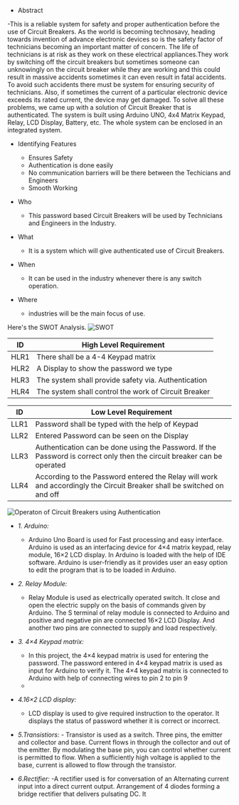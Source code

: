 
- Abstract

 -This is a reliable system for safety and proper authentication before the use of Circuit Breakers.
As the world is becoming technosavy, heading towards invention of advance electronic devices so is the safety factor of technicians becoming an important matter of concern.
The life of technicians is at risk as they work on these electrical appliances.They work by switching off the circuit breakers but sometimes someone can unknowingly on the circuit breaker while they are working and this could result in massive accidents sometimes it can even result in fatal accidents.
To avoid such accidents there must be system for ensuring security of technicians.
Also, if sometimes the current of a particular electronic device exceeds its rated current, the device may get damaged.
To solve all these problems, we came up with a solution of Circuit Breaker that is authenticated.
The system is built using Arduino UNO, 4x4 Matrix Keypad, Relay, LCD Display, Battery, etc.
The whole system can be enclosed in an integrated system.


- Identifying Features
   - Ensures Safety
    - Authentication is done easily
    - No communication barriers will be there between the Techicians and Engineers
     - Smooth Working

- Who 
  - This password based Circuit Breakers will be used by Technicians and Engineers in the Industry.

- What
   - It is a system which will give authenticated use of Circuit Breakers.
- When
  - It can be used in the industry whenever there is any switch operation.
- Where
   - industries will be the main focus of use.

Here's the SWOT Analysis.
![SWOT](https://user-images.githubusercontent.com/98880241/155774439-d46c6164-edde-4908-be17-0f143f346b00.jpg)

|ID  | High Level Requirement|
|----|-----------------------|
|HLR1|There shall be a 4-4 Keypad matrix| 
|HLR2|A Display to show the password we type|
|HLR3|The system shall provide safety via. Authentication |
|HLR4|The system shall control the work of Circuit Breaker|


|ID  | Low Level Requirement |
|----|-----------------------|
|LLR1| Password shall be typed with the help of Keypad|l be shown with the help of LCD Display|
|LLR2|Entered Password can be seen on the Display|
|LLR3|  Authentication can be done using the Password. If the Password is correct only then the circuit breaker can be operated |
|LLR4| According to the Password entered the Relay will work and accordingly the Circuit Breaker shall be switched on and off |

![Operaton of Circuit Breakers using Authentication](https://user-images.githubusercontent.com/98880241/155772731-81ddc25e-1815-4113-91d0-fc2e4fc60c9f.jpeg)

- *1. Arduino:*
  - Arduino Uno Board is used for Fast processing and easy interface. Arduino is used as an interfacing device for 4×4 matrix keypad, relay module, 16×2 LCD display. In Arduino is loaded with the help of IDE software. Arduino is user-friendly as it provides user an easy option to edit the program that is to be loaded in Arduino.

- *2. Relay Module:*
  - Relay Module is used as electrically operated switch. It close and open the electric supply on the basis of commands given by Arduino. The S terminal of relay module is connected to Arduino and positive and negative pin are connected 16×2 LCD Display. And another two pins are connected to supply and load respectively.

- *3. 4×4 Keypad matrix:*
   - In this project, the 4×4 keypad matrix is used for entering the password. The password entered in 4×4 keypad matrix is used as input for Arduino to verify it. The 4×4 keypad matrix is connected to Arduino with help of connecting wires to pin 2 to pin 9
   -  
-  *4.16×2 LCD display:*
    - LCD display is used to give required instruction to the operator. It displays the status of password whether it is correct or incorrect.

- *5.Transistiors:*
      - Transistor is used as a switch. Three pins, the emitter and collector and base. Current flows in through the collector and out of the emitter. By modulating the base pin, you can control whether current is permitted to flow. When a sufficiently high voltage is applied to the base, current is allowed to flow through the transistor.
- *6.Rectifier:*
     -A rectifier used is for conversation of an Alternating current input into a direct current output. Arrangement of 4 diodes forming a bridge rectifier that delivers pulsating DC. It
